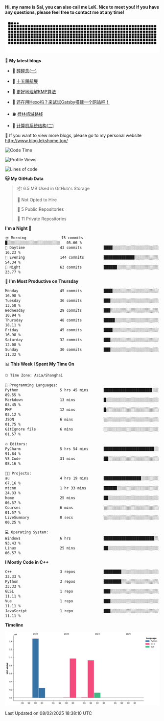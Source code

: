 **Hi, my name is Sal, you can also call me LeK. Nice to meet you! If you have any questions, please feel free to contact me at any time!**

![snake](https://raw.githubusercontent.com/LeKZzzz/LeKZzzz/output/github-contribution-grid-snake.svg)


👀 **My latest blogs**
<!-- BLOG-POST-LIST:START -->
- 🫣 [碎碎念&lpar;一&rpar;](http://www.blog.lekshome.top/2025/02/01/sui-sui-nian-yi/) 

- 🧐 [十五届航展](http://www.blog.lekshome.top/2024/11/14/shi-wu-jie-hang-zhan/) 

- 🤖 [更好地理解KMP算法](http://www.blog.lekshome.top/2024/11/10/geng-hao-di-li-jie-kmp-suan-fa/) 

- 📝 [还在用Hexo吗？来试试Gatsby搭建一个网站吧！](http://www.blog.lekshome.top/2024/08/20/shi-yong-gatsby-da-jian-ge-ren-wang-zhan/) 

- ⛽️ [桂林旅游路线](http://www.blog.lekshome.top/2024/04/28/gui-lin-lu-you-lu-xian/) 

- 🦣 [计算机系统结构&lpar;二&rpar;](http://www.blog.lekshome.top/2024/04/21/ji-suan-ji-xi-tong-jie-gou-er/) 
<!-- BLOG-POST-LIST:END -->

🥰 If you want to view more blogs, please go to my personal website http://www.blog.lekshome.top/


<!--START_SECTION:waka-->
![Code Time](http://img.shields.io/badge/Code%20Time-430%20hrs%2030%20mins-blue)

![Profile Views](http://img.shields.io/badge/Profile%20Views-0-blue)

![Lines of code](https://img.shields.io/badge/From%20Hello%20World%20I%27ve%20Written-3.7%20million%20lines%20of%20code-blue)

**🐱 My GitHub Data** 

> 📦 6.5 MB Used in GitHub's Storage 
 > 
> 🚫 Not Opted to Hire
 > 
> 📜 5 Public Repositories 
 > 
> 🔑 11 Private Repositories 
 > 
**I'm a Night 🦉** 

```text
🌞 Morning                15 commits          █░░░░░░░░░░░░░░░░░░░░░░░░   05.66 % 
🌆 Daytime                43 commits          ████░░░░░░░░░░░░░░░░░░░░░   16.23 % 
🌃 Evening                144 commits         ██████████████░░░░░░░░░░░   54.34 % 
🌙 Night                  63 commits          ██████░░░░░░░░░░░░░░░░░░░   23.77 % 
```
📅 **I'm Most Productive on Thursday** 

```text
Monday                   45 commits          ████░░░░░░░░░░░░░░░░░░░░░   16.98 % 
Tuesday                  36 commits          ███░░░░░░░░░░░░░░░░░░░░░░   13.58 % 
Wednesday                29 commits          ███░░░░░░░░░░░░░░░░░░░░░░   10.94 % 
Thursday                 48 commits          █████░░░░░░░░░░░░░░░░░░░░   18.11 % 
Friday                   45 commits          ████░░░░░░░░░░░░░░░░░░░░░   16.98 % 
Saturday                 32 commits          ███░░░░░░░░░░░░░░░░░░░░░░   12.08 % 
Sunday                   30 commits          ███░░░░░░░░░░░░░░░░░░░░░░   11.32 % 
```


📊 **This Week I Spent My Time On** 

```text
🕑︎ Time Zone: Asia/Shanghai

💬 Programming Languages: 
Python                   5 hrs 45 mins       ██████████████████████░░░   89.55 % 
Markdown                 13 mins             █░░░░░░░░░░░░░░░░░░░░░░░░   03.45 % 
PHP                      12 mins             █░░░░░░░░░░░░░░░░░░░░░░░░   03.12 % 
JSON                     6 mins              ░░░░░░░░░░░░░░░░░░░░░░░░░   01.75 % 
GitIgnore file           6 mins              ░░░░░░░░░░░░░░░░░░░░░░░░░   01.57 % 

🔥 Editors: 
PyCharm                  5 hrs 54 mins       ███████████████████████░░   91.84 % 
VS Code                  31 mins             ██░░░░░░░░░░░░░░░░░░░░░░░   08.16 % 

🐱‍💻 Projects: 
au                       4 hrs 19 mins       █████████████████░░░░░░░░   67.16 % 
mtcnn                    1 hr 33 mins        ██████░░░░░░░░░░░░░░░░░░░   24.33 % 
home                     25 mins             ██░░░░░░░░░░░░░░░░░░░░░░░   06.57 % 
Courses                  6 mins              ░░░░░░░░░░░░░░░░░░░░░░░░░   01.57 % 
LiveSummary              0 secs              ░░░░░░░░░░░░░░░░░░░░░░░░░   00.25 % 

💻 Operating System: 
Windows                  6 hrs               ███████████████████████░░   93.43 % 
Linux                    25 mins             ██░░░░░░░░░░░░░░░░░░░░░░░   06.57 % 
```

**I Mostly Code in C++** 

```text
C++                      3 repos             ████████░░░░░░░░░░░░░░░░░   33.33 % 
Python                   3 repos             ████████░░░░░░░░░░░░░░░░░   33.33 % 
GLSL                     1 repo              ███░░░░░░░░░░░░░░░░░░░░░░   11.11 % 
Vue                      1 repo              ███░░░░░░░░░░░░░░░░░░░░░░   11.11 % 
JavaScript               1 repo              ███░░░░░░░░░░░░░░░░░░░░░░   11.11 % 
```



**Timeline**

![Lines of Code chart](https://raw.githubusercontent.com/LeKZzzz/LeKZzzz/master/assets/bar_graph.png)


 Last Updated on 08/02/2025 18:38:10 UTC
<!--END_SECTION:waka-->
